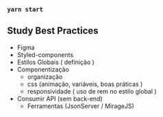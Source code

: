 

### `yarn start`

## Study Best Practices

  - Figma
  - Styled-components
  - Estilos Globais ( definição )
  - Componentização
    - organização
    - css (animação, variáveis, boas práticas )
    - responsividade ( uso de rem no estilo global )
  - Consumir API (sem back-end)
    - Ferramentas (JsonServer / MirageJS)
